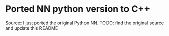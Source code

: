 # Ported NN python version to C++

Source:  I just ported the original Python NN. 
TODO: find the original source and update this README
